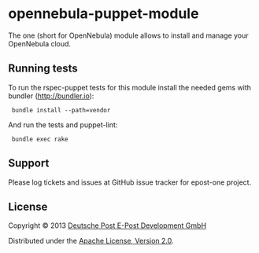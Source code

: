 opennebula-puppet-module
========================

The one (short for OpenNebula) module allows to install and manage your OpenNebula cloud.

Running tests
-------------
To run the rspec-puppet tests for this module install the needed gems with bundler (http://bundler.io):

     bundle install --path=vendor

And run the tests and puppet-lint:

     bundle exec rake

Support
-------

Please log tickets and issues at GitHub issue tracker for epost-one project.

License
-------

Copyright © 2013 [Deutsche Post E-Post Development GmbH](http://epost.de)

Distributed under the [Apache License, Version 2.0](http://www.apache.org/licenses/LICENSE-2.0).
